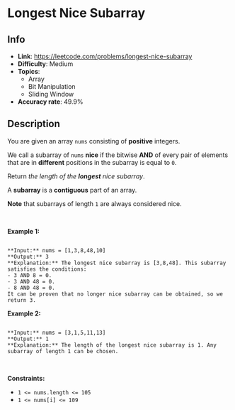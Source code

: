 # Longest Nice Subarray

## Info  
- **Link**: https://leetcode.com/problems/longest-nice-subarray
- **Difficulty**: Medium  
- **Topics**:   
    - Array
    - Bit Manipulation
    - Sliding Window
- **Accuracy rate**: 49.9%  

## Description  
    
You are given an array `nums` consisting of **positive** integers.


We call a subarray of `nums` **nice** if the bitwise **AND** of every pair of elements that are in **different** positions in the subarray is equal to `0`.


Return *the length of the **longest** nice subarray*.


A **subarray** is a **contiguous** part of an array.


**Note** that subarrays of length `1` are always considered nice.


 


**Example 1:**



```

**Input:** nums = [1,3,8,48,10]
**Output:** 3
**Explanation:** The longest nice subarray is [3,8,48]. This subarray satisfies the conditions:
- 3 AND 8 = 0.
- 3 AND 48 = 0.
- 8 AND 48 = 0.
It can be proven that no longer nice subarray can be obtained, so we return 3.
```

**Example 2:**



```

**Input:** nums = [3,1,5,11,13]
**Output:** 1
**Explanation:** The length of the longest nice subarray is 1. Any subarray of length 1 can be chosen.

```

 


**Constraints:**


* `1 <= nums.length <= 105`
* `1 <= nums[i] <= 109`


  
    